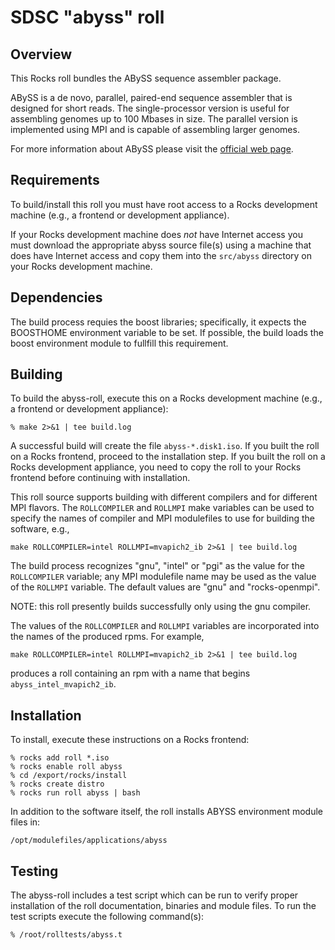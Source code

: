 # SDSC "abyss" roll

## Overview

This Rocks roll bundles the ABySS sequence assembler package.

ABySS is a de novo, parallel, paired-end sequence assembler that is designed for
short reads. The single-processor version is useful for assembling genomes up to
100 Mbases in size. The parallel version is implemented using MPI and is capable
of assembling larger genomes.

For more information about ABySS please visit the <a href="http://www.bcgsc.ca/platform/bioinfo/software/abyss" target="_blank">official web page</a>.

## Requirements

To build/install this roll you must have root access to a Rocks development
machine (e.g., a frontend or development appliance).

If your Rocks development machine does *not* have Internet access you must
download the appropriate abyss source file(s) using a machine that does have
Internet access and copy them into the `src/abyss` directory on your Rocks
development machine.


## Dependencies

The build process requies the boost libraries; specifically, it expects the
BOOSTHOME environment variable to be set.  If possible, the build loads the
boost environment module to fullfill this requirement.

## Building

To build the abyss-roll, execute this on a Rocks development
machine (e.g., a frontend or development appliance):

```shell
% make 2>&1 | tee build.log
```

A successful build will create the file `abyss-*.disk1.iso`.  If you built the
roll on a Rocks frontend, proceed to the installation step. If you built the
roll on a Rocks development appliance, you need to copy the roll to your Rocks
frontend before continuing with installation.

This roll source supports building with different compilers and for different
MPI flavors.  The `ROLLCOMPILER` and `ROLLMPI` make variables can be used to
specify the names of compiler and MPI modulefiles to use for building the
software, e.g.,

```shell
make ROLLCOMPILER=intel ROLLMPI=mvapich2_ib 2>&1 | tee build.log
```

The build process recognizes "gnu", "intel" or "pgi" as the value for the
`ROLLCOMPILER` variable; any MPI modulefile name may be used as the value of
the `ROLLMPI` variable.  The default values are "gnu" and "rocks-openmpi".

NOTE: this roll presently builds successfully only using the gnu compiler.

The values of the `ROLLCOMPILER` and `ROLLMPI` variables are incorporated into
the names of the produced rpms.  For example,

```shell
make ROLLCOMPILER=intel ROLLMPI=mvapich2_ib 2>&1 | tee build.log
```

produces a roll containing an rpm with a name that begins
`abyss_intel_mvapich2_ib`.


## Installation

To install, execute these instructions on a Rocks frontend:

```shell
% rocks add roll *.iso
% rocks enable roll abyss
% cd /export/rocks/install
% rocks create distro
% rocks run roll abyss | bash
```

In addition to the software itself, the roll installs ABYSS environment module
files in:

```
/opt/modulefiles/applications/abyss
```


## Testing

The abyss-roll includes a test script which can be run to verify proper
installation of the roll documentation, binaries and module files. To
run the test scripts execute the following command(s):

```shell
% /root/rolltests/abyss.t 
```
